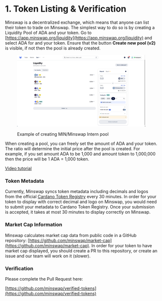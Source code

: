 # 1. Token Listing & Verification

Minswap is a decentralized exchange, which means that anyone can list their token to trade on Minswap. The simplest way to do so is by creating a Liquidity Pool of ADA and your token. Go to [https://app.minswap.org/liquidity](https://app.minswap.org/liquidity) and select ADA for and your token. Ensure that the button **Create new pool (v2)** is visible, if not then the pool is already created.

<figure><img src="../../.gitbook/assets/img-create-pool-v2 (1).png" alt=""><figcaption><p>Example of creating MIN/Minswap Intern pool</p></figcaption></figure>

When creating a pool, you can freely set the amount of ADA and your token. The ratio will determine the initial price after the pool is created. For example, if you set amount ADA to be 1,000 and amount token to 1,000,000 then the price will be 1 ADA = 1,000 token.

[Video tutorial](https://drive.google.com/file/d/1d47o34D3nmZ\_lZq90YTaRVYFZJNcpah5/view?usp=sharing)

### Token Metadata

Currently, Minswap syncs token metadata including decimals and logos from the official [Cardano Token Registry](https://github.com/cardano-foundation/cardano-token-registry) every 30 minutes. In order for your token to display with correct decimal and logo on Minswap, you would need to submit your metadata to Cardano Token Registry. Once your submission is accepted, it takes at most 30 minutes to display correctly on Minswap.

### Market Cap Information

Minswap calculates market cap data from public code in a GitHub repository: [https://github.com/minswap/market-cap](https://github.com/minswap/market-cap). In order for your token to have market cap displayed, you should create a PR to this repository, or create an issue and our team will work on it (slower).

### Verification

Please complete the Pull Request here:

[https://github.com/minswap/verified-tokens](https://github.com/minswap/verified-tokens)
